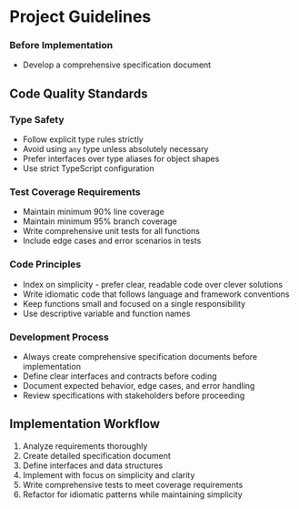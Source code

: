 # Project Guidelines

### Before Implementation
- Develop a comprehensive specification document

## Code Quality Standards

### Type Safety
- Follow explicit type rules strictly
- Avoid using `any` type unless absolutely necessary
- Prefer interfaces over type aliases for object shapes
- Use strict TypeScript configuration

### Test Coverage Requirements
- Maintain minimum 90% line coverage
- Maintain minimum 95% branch coverage
- Write comprehensive unit tests for all functions
- Include edge cases and error scenarios in tests

### Code Principles
- Index on simplicity - prefer clear, readable code over clever solutions
- Write idiomatic code that follows language and framework conventions
- Keep functions small and focused on a single responsibility
- Use descriptive variable and function names

### Development Process
- Always create comprehensive specification documents before implementation
- Define clear interfaces and contracts before coding
- Document expected behavior, edge cases, and error handling
- Review specifications with stakeholders before proceeding

## Implementation Workflow
1. Analyze requirements thoroughly
2. Create detailed specification document
3. Define interfaces and data structures
4. Implement with focus on simplicity and clarity
5. Write comprehensive tests to meet coverage requirements
6. Refactor for idiomatic patterns while maintaining simplicity